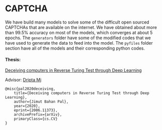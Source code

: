 # CAPTCHA

We have build many models to solve some of the difficult open sourced CAPTCHAs that are available on the internet. We have obtained about more than 99.5% accuracy on most of the models, which converges at about 5 epochs. The ``generators`` folder have some of the modified codes that we have used to generate the data to feed into the model. The ``pyfiles`` folder section have all of the models and their corresponding python codes. 

#### Thesis:
[Deceiving computers in Reverse Turing Test through Deep Learning](https://arxiv.org/abs/2006.11373)

Advisor: [Dripta Mj](http://www2.eng.ox.ac.uk/civil/efm/people/dripta-sarkar)
```
@misc{pal2020deceiving,
    title={Deceiving computers in Reverse Turing Test through Deep Learning},
    author={Jimut Bahan Pal},
    year={2020},
    eprint={2006.11373},
    archivePrefix={arXiv},
    primaryClass={cs.CV}
}
```

